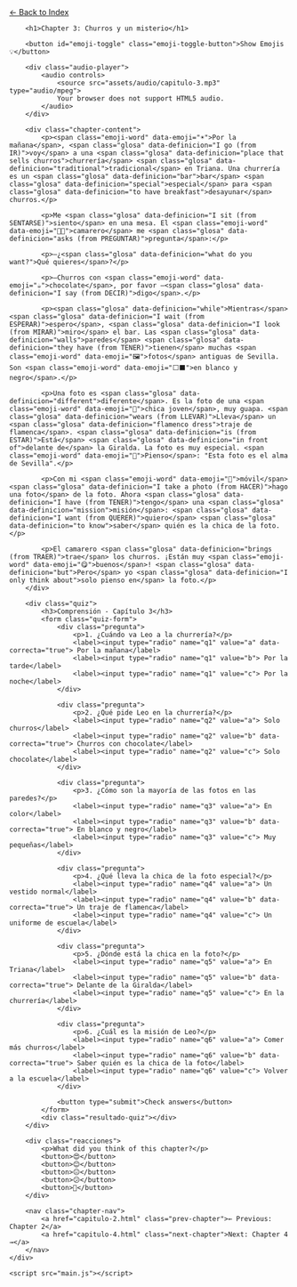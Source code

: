 <html lang="en">
<head>
    <meta charset="UTF-8">
    <meta name="viewport" content="width=device-width, initial-scale=1.0">
    <title>Chapter 3: Churros y un misterio</title>
    <link rel="stylesheet" href="style.css">
</head>
<body>
    <div class="container">
        <a href="index.html" class="back-link">← Back to Index</a>
        
        <h1>Chapter 3: Churros y un misterio</h1>
        
        <button id="emoji-toggle" class="emoji-toggle-button">Show Emojis 💡</button>
        
        <div class="audio-player">
            <audio controls>
                <source src="assets/audio/capitulo-3.mp3" type="audio/mpeg">
                Your browser does not support HTML5 audio.
            </audio>
        </div>
        
        <div class="chapter-content">
            <p><span class="emoji-word" data-emoji="☀️">Por la mañana</span>, <span class="glosa" data-definicion="I go (from IR)">voy</span> a una <span class="glosa" data-definicion="place that sells churros">churrería</span> <span class="glosa" data-definicion="traditional">tradicional</span> en Triana. Una churrería es un <span class="glosa" data-definicion="bar">bar</span> <span class="glosa" data-definicion="special">especial</span> para <span class="glosa" data-definicion="to have breakfast">desayunar</span> churros.</p>

            <p>Me <span class="glosa" data-definicion="I sit (from SENTARSE)">siento</span> en una mesa. El <span class="emoji-word" data-emoji="👨‍🍳">camarero</span> me <span class="glosa" data-definicion="asks (from PREGUNTAR)">pregunta</span>:</p>

            <p>—¿<span class="glosa" data-definicion="what do you want?">Qué quieres</span>?</p>

            <p>—Churros con <span class="emoji-word" data-emoji="☕">chocolate</span>, por favor —<span class="glosa" data-definicion="I say (from DECIR)">digo</span>.</p>

            <p><span class="glosa" data-definicion="while">Mientras</span> <span class="glosa" data-definicion="I wait (from ESPERAR)">espero</span>, <span class="glosa" data-definicion="I look (from MIRAR)">miro</span> el bar. Las <span class="glosa" data-definicion="walls">paredes</span> <span class="glosa" data-definicion="they have (from TENER)">tienen</span> muchas <span class="emoji-word" data-emoji="🖼️">fotos</span> antiguas de Sevilla. Son <span class="emoji-word" data-emoji="⬜⬛">en blanco y negro</span>.</p>

            <p>Una foto es <span class="glosa" data-definicion="different">diferente</span>. Es la foto de una <span class="emoji-word" data-emoji="👧">chica joven</span>, muy guapa. <span class="glosa" data-definicion="wears (from LLEVAR)">Lleva</span> un <span class="glosa" data-definicion="flamenco dress">traje de flamenca</span>. <span class="glosa" data-definicion="is (from ESTAR)">Está</span> <span class="glosa" data-definicion="in front of">delante de</span> la Giralda. La foto es muy especial. <span class="emoji-word" data-emoji="🤔">Pienso</span>: "Esta foto es el alma de Sevilla".</p>

            <p>Con mi <span class="emoji-word" data-emoji="📱">móvil</span> <span class="glosa" data-definicion="I take a photo (from HACER)">hago una foto</span> de la foto. Ahora <span class="glosa" data-definicion="I have (from TENER)">tengo</span> una <span class="glosa" data-definicion="mission">misión</span>: <span class="glosa" data-definicion="I want (from QUERER)">quiero</span> <span class="glosa" data-definicion="to know">saber</span> quién es la chica de la foto.</p>

            <p>El camarero <span class="glosa" data-definicion="brings (from TRAER)">trae</span> los churros. ¡Están muy <span class="emoji-word" data-emoji="😋">buenos</span>! <span class="glosa" data-definicion="but">Pero</span> yo <span class="glosa" data-definicion="I only think about">solo pienso en</span> la foto.</p>
        </div>

        <div class="quiz">
            <h3>Comprensión - Capítulo 3</h3>
            <form class="quiz-form">
                <div class="pregunta">
                    <p>1. ¿Cuándo va Leo a la churrería?</p>
                    <label><input type="radio" name="q1" value="a" data-correcta="true"> Por la mañana</label>
                    <label><input type="radio" name="q1" value="b"> Por la tarde</label>
                    <label><input type="radio" name="q1" value="c"> Por la noche</label>
                </div>

                <div class="pregunta">
                    <p>2. ¿Qué pide Leo en la churrería?</p>
                    <label><input type="radio" name="q2" value="a"> Solo churros</label>
                    <label><input type="radio" name="q2" value="b" data-correcta="true"> Churros con chocolate</label>
                    <label><input type="radio" name="q2" value="c"> Solo chocolate</label>
                </div>

                <div class="pregunta">
                    <p>3. ¿Cómo son la mayoría de las fotos en las paredes?</p>
                    <label><input type="radio" name="q3" value="a"> En color</label>
                    <label><input type="radio" name="q3" value="b" data-correcta="true"> En blanco y negro</label>
                    <label><input type="radio" name="q3" value="c"> Muy pequeñas</label>
                </div>

                <div class="pregunta">
                    <p>4. ¿Qué lleva la chica de la foto especial?</p>
                    <label><input type="radio" name="q4" value="a"> Un vestido normal</label>
                    <label><input type="radio" name="q4" value="b" data-correcta="true"> Un traje de flamenca</label>
                    <label><input type="radio" name="q4" value="c"> Un uniforme de escuela</label>
                </div>

                <div class="pregunta">
                    <p>5. ¿Dónde está la chica en la foto?</p>
                    <label><input type="radio" name="q5" value="a"> En Triana</label>
                    <label><input type="radio" name="q5" value="b" data-correcta="true"> Delante de la Giralda</label>
                    <label><input type="radio" name="q5" value="c"> En la churrería</label>
                </div>

                <div class="pregunta">
                    <p>6. ¿Cuál es la misión de Leo?</p>
                    <label><input type="radio" name="q6" value="a"> Comer más churros</label>
                    <label><input type="radio" name="q6" value="b" data-correcta="true"> Saber quién es la chica de la foto</label>
                    <label><input type="radio" name="q6" value="c"> Volver a la escuela</label>
                </div>

                <button type="submit">Check answers</button>
            </form>
            <div class="resultado-quiz"></div>
        </div>

        <div class="reacciones">
            <p>What did you think of this chapter?</p>
            <button>😍</button>
            <button>😊</button>
            <button>😐</button>
            <button>😕</button>
            <button>🤔</button>
        </div>

        <nav class="chapter-nav">
            <a href="capitulo-2.html" class="prev-chapter">← Previous: Chapter 2</a>
            <a href="capitulo-4.html" class="next-chapter">Next: Chapter 4 →</a>
        </nav>
    </div>

    <script src="main.js"></script>
</body>
</html>
